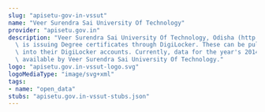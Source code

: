 ```yaml
---
slug: "apisetu-gov-in-vssut"
name: "Veer Surendra Sai University Of Technology"
provider: "apisetu.gov.in"
description: "Veer Surendra Sai University Of Technology, Odisha (http://vssut.ac.in)\
  \ is issuing Degree certificates through DigiLocker. These can be pulled by students\
  \ into their DigiLocker accounts. Currently, data for the year's 2014-2019 is made\
  \ available by Veer Surendra Sai University Of Technology."
logo: "apisetu.gov.in-vssut-logo.svg"
logoMediaType: "image/svg+xml"
tags:
- name: "open_data"
stubs: "apisetu.gov.in-vssut-stubs.json"
---
```

